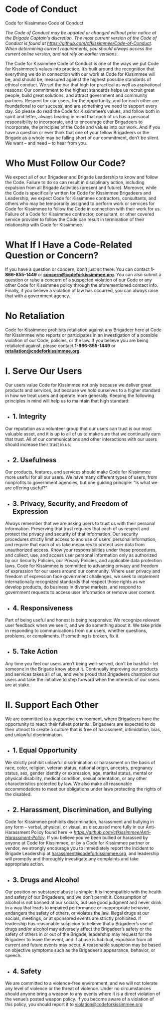 # Code of Conduct
Code for Kissimmee Code of Conduct

_The Code of Conduct may be updated or changed without prior notice at the Brigade Captain's discretion. The most current version of the Code of Conduct is found at https://github.com/cfkissimmee/Code-of-Conduct. When determining current requirements, you should always access the current online version, and not rely on earlier versions._

The Code for Kissimmee Code of Conduct is one of the ways we put Code for Kissimmee’s values into practice. It’s built around the recognition that everything we do in connection with our work at Code for Kissimmee will be, and should be, measured against the highest possible standards of ethical conduct. We set the bar that high for practical as well as aspirational reasons: Our commitment to the highest standards helps us recruit great people, build great solutions, and attract government and community partners. Respect for our users, for the opportunity, and for each other are foundational to our success, and are something we need to support every day.
So please do read the Code for Kissimmee’s values, and follow both in spirit and letter, always bearing in mind that each of us has a personal responsibility to incorporate, and to encourage other Brigadeers to incorporate, the principles of the Code and values into our work. And if you have a question or ever think that one of your fellow Brigadeers or the Brigade as a whole may be falling short of our commitment, don’t be silent. We want – and need – to hear from you.
# Who Must Follow Our Code?
We expect all of our Brigadeer and Brigade Leadership to know and follow the Code. Failure to do so can result in disciplinary action, including expulsion from all Brigade Activities (present and future). Moreover, while the Code is specifically written for Code for Kissimmee Brigadeers and Leadership, we expect Code for Kissimmee contractors, consultants, and others who may be temporarily assigned to perform work or services for Code for Kissimmee to follow the Code in connection with their work for us. Failure of a Code for Kissimmee contractor, consultant, or other covered service provider to follow the Code can result in termination of their relationship with Code for Kissimmee.
# What If I Have a Code-Related Question or Concern?
If you have a question or concern, don’t just sit there. You can contact **1-866-855-1449** or **concern@codeforkissimmee.org**. You can also submit a question or raise a concern of a suspected violation of our Code or any other Code for Kissimmee policy through the aforementioned contact info. Finally, if you believe a violation of law has occurred, you can always raise that with a government agency.
# No Retaliation
Code for Kissimmee prohibits retaliation against any Brigadeer here at Code for Kissimmee who reports or participates in an investigation of a possible violation of our Code, policies, or the law. If you believe you are being retaliated against, please contact **1-866-855-1449** or **retaliation@codeforkissimmee.org**.
# I. Serve Our Users
Our users value Code for Kissimmee not only because we deliver great products and services, but because we hold ourselves to a higher standard in how we treat users and operate more generally. Keeping the following principles in mind will help us to maintain that high standard:
- ## 1.	Integrity
Our reputation as a volunteer group that our users can trust is our most valuable asset, and it is up to all of us to make sure that we continually earn that trust. All of our communications and other interactions with our users should increase their trust in us.
- ## 2.	Usefulness
Our products, features, and services should make Code for Kissimmee more useful for all our users. We have many different types of users, from nonprofits to government agencies, but one guiding principle: “Is what we are offering useful?”
- ## 3.	Privacy, Security, and Freedom of Expression
Always remember that we are asking users to trust us with their personal information. Preserving that trust requires that each of us respect and protect the privacy and security of that information. Our security procedures strictly limit access to and use of users’ personal information, and require that each of us take measures to protect user data from unauthorized access. Know your responsibilities under these procedures, and collect, use, and access user personal information only as authorized by our Security Policies, our Privacy Policies, and applicable data protection laws.
Code for Kissimmee is committed to advancing privacy and freedom of expression for our users around our community. Where user privacy and freedom of expression face government challenges, we seek to implement internationally recognized standards that respect those rights as we develop products, do business in diverse markets, and respond to government requests to access user information or remove user content.
- ## 4.	Responsiveness
Part of being useful and honest is being responsive: We recognize relevant user feedback when we see it, and we do something about it. We take pride in responding to communications from our users, whether questions, problems, or compliments. If something is broken, fix it.
- ## 5.	Take Action
Any time you feel our users aren’t being well-served, don’t be bashful - let someone in the Brigade know about it. Continually improving our products and services takes all of us, and we’re proud that Brigadeers champion our users and take the initiative to step forward when the interests of our users are at stake.
# II. Support Each Other
We are committed to a supportive environment, where Brigadeers have the opportunity to reach their fullest potential. Brigadeers are expected to do their utmost to create a culture that is free of harassment, intimidation, bias, and unlawful discrimination.
- ## 1.	Equal Opportunity
We strictly prohibit unlawful discrimination or harassment on the basis of race, color, religion, veteran status, national origin, ancestry, pregnancy status, sex, gender identity or expression, age, marital status, mental or physical disability, medical condition, sexual orientation, or any other characteristics protected by law. We also make all reasonable accommodations to meet our obligations under laws protecting the rights of the disabled.
- ## 2.	Harassment, Discrimination, and Bullying
Code for Kissimmee prohibits discrimination, harassment and bullying in any form – verbal, physical, or visual, as discussed more fully in our Anti-Harassment Policy found here -> _https://github.com/cfkissimmee/Anti-Harassment-Policy_. If you believe you’ve been bullied or harassed by anyone at Code for Kissimmee, or by a Code for Kissimmee partner or vendor, we strongly encourage you to immediately report the incident to Brigade Leadership at harassment@codeforkissimmee.org, and leadership will promptly and thoroughly investigate any complaints and take appropriate action.
- ## 3.	Drugs and Alcohol
Our position on substance abuse is simple: It is incompatible with the health and safety of our Brigadeers, and we don’t permit it. Consumption of alcohol is not banned at our socials, but use good judgment and never drink in a way that leads to impaired performance or inappropriate behavior, endangers the safety of others, or violates the law. Illegal drugs at our socials, meetings, or at sponsored events are strictly prohibited. If leadership has reasonable suspicion to believe that a Brigadeer’s use of drugs and/or alcohol may adversely affect the Brigadeer’s safety or the safety of others in or out of the Brigade, leadership may request for the Brigadeer to leave the event, and if abuse is habitual, expulsion from all current and future events may occur. A reasonable suspicion may be based on objective symptoms such as the Brigadeer’s appearance, behavior, or speech.
- ## 4.	Safety
We are committed to a violence-free environment, and we will not tolerate any level of violence or the threat of violence. Under no circumstances should anyone bring a weapon to any events where it is a direct violation of the venue’s posted weapon policy. If you become aware of a violation of this policy, you should report it to violation@codeforkissimmee.org
